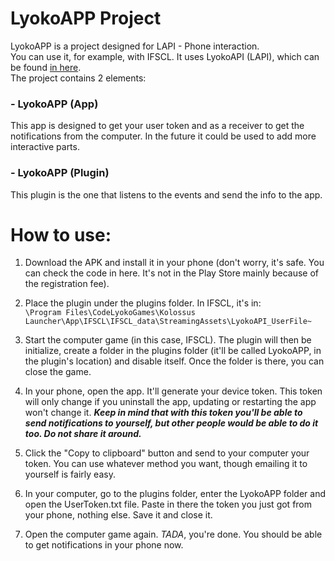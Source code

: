 LyokoAPP Project
======
LyokoAPP is a project designed for LAPI - Phone interaction.\
You can use it, for example, with IFSCL. It uses LyokoAPI (LAPI), which can be found [in here](https://github.com/LyokoAPI/LyokoAPI "LAPI's GitHub").\
The project contains 2 elements:

### - LyokoAPP (App)
This app is designed to get your user token and as a receiver to get the notifications from the computer.
In the future it could be used to add more interactive parts.

### - LyokoAPP (Plugin)
This plugin is the one that listens to the events and send the info to the app.


How to use:
======
1. Download the APK and install it in your phone (don't worry, it's safe. You can check the code in here. It's not in the Play Store mainly because of the registration fee).

2. Place the plugin under the plugins folder. In IFSCL, it's in:  
```\Program Files\CodeLyokoGames\Kolossus Launcher\App\IFSCL\IFSCL_data\StreamingAssets\LyokoAPI_UserFile~```

3. Start the computer game (in this case, IFSCL). The plugin will then be initialize, create a folder in the plugins folder (it'll be called LyokoAPP, in the plugin's location) and disable itself. Once the folder is there, you can close the game.

4. In your phone, open the app. It'll generate your device token. This token will only change if you uninstall the app, updating or restarting the app won't change it. ***Keep in mind that with this token you'll be able to send notifications to yourself, but other people would be able to do it too. Do not share it around.***

5. Click the "Copy to clipboard" button and send to your computer your token. You can use whatever method you want, though emailing it to yourself is fairly easy.

6. In your computer, go to the plugins folder, enter the LyokoAPP folder and open the UserToken.txt file. Paste in there the token you just got from your phone, nothing else. Save it and close it.

7. Open the computer game again. *TADA*, you're done. You should be able to get notifications in your phone now.
